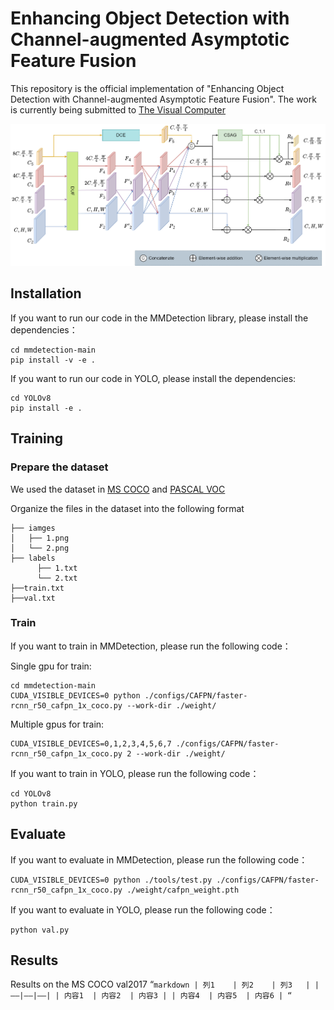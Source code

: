 # Enhancing Object Detection with Channel-augmented Asymptotic Feature Fusion
This repository is the official implementation of "Enhancing Object Detection with Channel-augmented Asymptotic Feature Fusion". The work is currently being submitted to [The Visual Computer](https://link.springer.com/journal/371)

![image](assets/CAFPN.png)

## Installation

If you want to run our code in the MMDetection library, please install the dependencies：
```
cd mmdetection-main
pip install -v -e .
```

If you want to run our code in YOLO, please install the dependencies:
```
cd YOLOv8
pip install -e .
```
## Training
### Prepare the dataset
We used the dataset in [MS COCO](https://cocodataset.org/#home) and [PASCAL VOC](http://host.robots.ox.ac.uk/pascal/VOC/index.html)

Organize the files in the dataset into the following format
```
├── iamges
│   ├── 1.png
│   └── 2.png
├── labels
      ├── 1.txt
      └── 2.txt
├──train.txt
├──val.txt
```
### Train

If you want to train in MMDetection, please run the following code：

Single gpu for train:
```
cd mmdetection-main
CUDA_VISIBLE_DEVICES=0 python ./configs/CAFPN/faster-rcnn_r50_cafpn_1x_coco.py --work-dir ./weight/
```
Multiple gpus for train:
```
CUDA_VISIBLE_DEVICES=0,1,2,3,4,5,6,7 ./configs/CAFPN/faster-rcnn_r50_cafpn_1x_coco.py 2 --work-dir ./weight/
```
If you want to train in YOLO, please run the following code：
```
cd YOLOv8
python train.py
```

## Evaluate
If you want to evaluate in MMDetection, please run the following code：
```
CUDA_VISIBLE_DEVICES=0 python ./tools/test.py ./configs/CAFPN/faster-rcnn_r50_cafpn_1x_coco.py ./weight/cafpn_weight.pth
```
If you want to evaluate in YOLO, please run the following code：
```
python val.py
```
## Results
Results on the MS COCO val2017
“`markdown
| 列1    | 列2    | 列3   |
|——|——|—–|
| 内容1  | 内容2  | 内容3 |
| 内容4  | 内容5  | 内容6 |
“`

